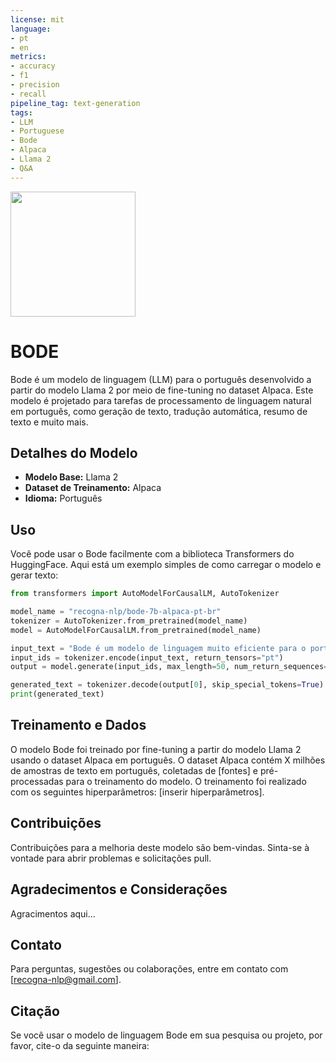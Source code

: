 ```yaml
---
license: mit
language:
- pt
- en
metrics:
- accuracy
- f1
- precision
- recall
pipeline_tag: text-generation
tags:
- LLM
- Portuguese
- Bode
- Alpaca
- Llama 2
- Q&A
---
```


<img src="https://huggingface.co/recogna-nlp/bode-7b-alpaca-pt-br/blob/main/Logo_Bode_LLM.jpg" width="200" >


# BODE

Bode é um modelo de linguagem (LLM) para o português desenvolvido a partir do modelo Llama 2 por meio de fine-tuning no dataset Alpaca. Este modelo é projetado para tarefas de processamento de linguagem natural em português, como geração de texto, tradução automática, resumo de texto e muito mais.

## Detalhes do Modelo

- **Modelo Base:** Llama 2
- **Dataset de Treinamento:** Alpaca
- **Idioma:** Português

## Uso

Você pode usar o Bode facilmente com a biblioteca Transformers do HuggingFace. Aqui está um exemplo simples de como carregar o modelo e gerar texto:

```python
from transformers import AutoModelForCausalLM, AutoTokenizer

model_name = "recogna-nlp/bode-7b-alpaca-pt-br"
tokenizer = AutoTokenizer.from_pretrained(model_name)
model = AutoModelForCausalLM.from_pretrained(model_name)

input_text = "Bode é um modelo de linguagem muito eficiente para o português."
input_ids = tokenizer.encode(input_text, return_tensors="pt")
output = model.generate(input_ids, max_length=50, num_return_sequences=1)

generated_text = tokenizer.decode(output[0], skip_special_tokens=True)
print(generated_text)
```

## Treinamento e Dados

O modelo Bode foi treinado por fine-tuning a partir do modelo Llama 2 usando o dataset Alpaca em português. O dataset Alpaca contém X milhões de amostras de texto em português, coletadas de [fontes] e pré-processadas para o treinamento do modelo. O treinamento foi realizado com os seguintes hiperparâmetros: [inserir hiperparâmetros].

## Contribuições

Contribuições para a melhoria deste modelo são bem-vindas. Sinta-se à vontade para abrir problemas e solicitações pull.

## Agradecimentos e Considerações

Agracimentos aqui...

## Contato

Para perguntas, sugestões ou colaborações, entre em contato com [recogna-nlp@gmail.com].

## Citação

Se você usar o modelo de linguagem Bode em sua pesquisa ou projeto, por favor, cite-o da seguinte maneira: